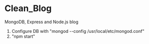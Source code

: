 # Clean_Blog
MongoDB, Express and Node.js blog

  1. Configure DB with "mongod --config /usr/local/etc/mongod.conf"
  2. "npm start"